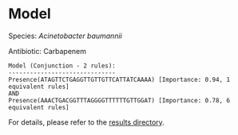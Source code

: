 
# Model

Species: *Acinetobacter baumannii*

Antibiotic: Carbapenem

```
Model (Conjunction - 2 rules):
------------------------------
Presence(ATAGTTCTGAGGTTGTTGTTCATTATCAAAA) [Importance: 0.94, 1 equivalent rules]
AND
Presence(AAACTGACGGTTTAGGGGTTTTTTGTTGGAT) [Importance: 0.78, 6 equivalent rules]

```

For details, please refer to the [results directory](../../../../../results/scm_b/acinetobacter%20baumannii/carbapenem/repeat_7/).

